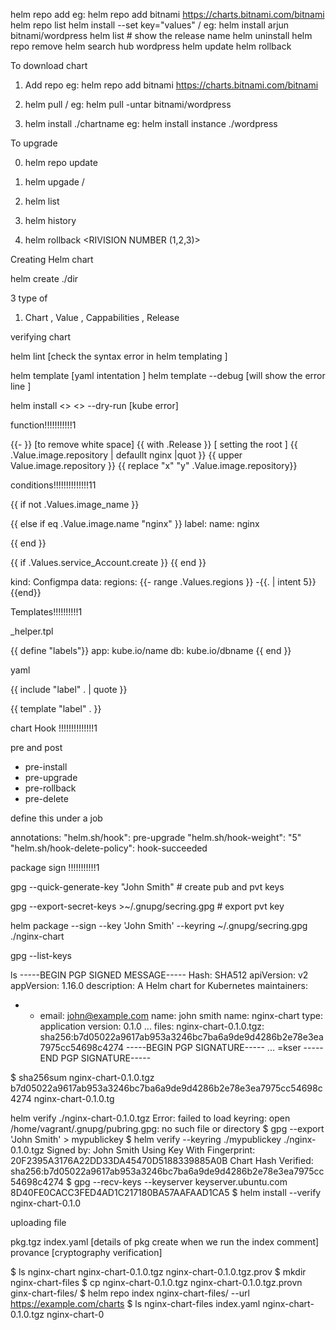 helm repo add <custom-repo-name> <URL>
eg: helm repo add bitnami https://charts.bitnami.com/bitnami
helm repo list 
helm install --set key="values" <custom-release-name> <custom-repo-name>/<chart-name>
eg: helm install arjun bitnami/wordpress
helm list                                                           # show the release name 
helm uninstall <custom-release-name>
helm repo remove <custom-repo-name>
helm search hub wordpress
helm update <chart>
helm rollback <chart>

To download chart 

1. Add repo 
   eg: helm repo add bitnami https://charts.bitnami.com/bitnami

2. helm pull <repo-name>/<chart-name>
   eg: helm pull -untar bitnami/wordpress

3. helm install <custom-release-name> ./chartname
   eg: helm install instance ./wordpress


To upgrade

0. helm repo update 

1. helm upgade <custom-release-name> <repo-name>/<chart-name>

2. helm list 

3. helm history <custom-release-name>

4. helm rollback  <custom-release-name>  <RIVISION NUMBER (1,2,3)>


Creating Helm chart 

helm create <Release-name> ./dir

3 type of 
1. Chart , Value , Cappabilities , Release




verifying chart 

helm lint [check the syntax error in helm templating ]

helm template [yaml intentation ] 
helm template --debug [will show the error line ]

helm install <> <> --dry-run [kube error]


function!!!!!!!!!!!1

{{- }}   [to remove white space]
{{ with .Release }} [ setting the root ]
{{ .Value.image.repository | defaullt nginx |quot }}
{{ upper Value.image.repository }}
{{ replace "x" "y"  .Value.image.repository}}

conditions!!!!!!!!!!!!!!11

{{ if not .Values.image_name }}

{{ else if eq .Value.image.name "nginx" }}
label:
   name: nginx

{{ end }}



{{ if .Values.service_Account.create }}
<service account defanition>
{{ end }}


kind: Configmpa
data:
  regions:
{{- range .Values.regions }}
-{{. | intent 5}}
{{end}}


Templates!!!!!!!!!!1

_helper.tpl 

{{ define "labels"}}
  app: kube.io/name
  db: kube.io/dbname
{{ end }}

yaml 


{{ include "label" . | quote }}

{{ template "label" . }}


chart Hook !!!!!!!!!!!!!!1

pre and post

- pre-install 
- pre-upgrade 
- pre-rollback 
- pre-delete 

define this under a job 

annotations:
"helm.sh/hook": pre-upgrade
"helm.sh/hook-weight": "5"
"helm.sh/hook-delete-policy": hook-succeeded



package sign !!!!!!!!!!!1

gpg --quick-generate-key "John Smith" # create pub and pvt keys 

 gpg --export-secret-keys >~/.gnupg/secring.gpg  # export pvt key 

 helm package --sign --key 'John Smith' --keyring ~/.gnupg/secring.gpg ./nginx-chart

 gpg --list-keys


 ls
-----BEGIN PGP SIGNED MESSAGE-----
Hash: SHA512
apiVersion: v2
appVersion: 1.16.0
description: A Helm chart for Kubernetes
maintainers:
- - email: john@example.com
name: john smith
name: nginx-chart
type: application
version: 0.1.0
...
files:
nginx-chart-0.1.0.tgz: sha256:b7d05022a9617ab953a3246bc7ba6a9de9d4286b2e78e3ea7975cc54698c4274
-----BEGIN PGP SIGNATURE-----
...
=kser
-----END PGP SIGNATURE-----


$ sha256sum nginx-chart-0.1.0.tgz
b7d05022a9617ab953a3246bc7ba6a9de9d4286b2e78e3ea7975cc54698c4274 nginx-chart-0.1.0.tg

helm verify ./nginx-chart-0.1.0.tgz
Error: failed to load keyring: open /home/vagrant/.gnupg/pubring.gpg: no such file or directory
$ gpg --export 'John Smith' > mypublickey
$ helm verify --keyring ./mypublickey ./nginx-0.1.0.tgz
Signed by: John Smith
Using Key With Fingerprint: 20F2395A3176A22DD33DA45470D5188339885A0B
Chart Hash Verified: sha256:b7d05022a9617ab953a3246bc7ba6a9de9d4286b2e78e3ea7975cc54698c4274
$ gpg --recv-keys --keyserver keyserver.ubuntu.com 8D40FE0CACC3FED4AD1C217180BA57AAFAAD1CA5
$ helm install --verify nginx-chart-0.1.0


uploading file

pkg.tgz
index.yaml [details of pkg create when we run the index comment]
provance [cryptography verification]



$ ls
nginx-chart nginx-chart-0.1.0.tgz nginx-chart-0.1.0.tgz.prov
$ mkdir nginx-chart-files
$ cp nginx-chart-0.1.0.tgz nginx-chart-0.1.0.tgz.provn ginx-chart-files/
$ helm repo index nginx-chart-files/ --url https://example.com/charts
$ ls nginx-chart-files
index.yaml nginx-chart-0.1.0.tgz nginx-chart-0